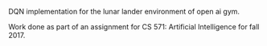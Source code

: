 DQN implementation for the lunar lander environment of open ai gym.

Work done as part of an assignment for CS 571: Artificial Intelligence for fall 2017.
